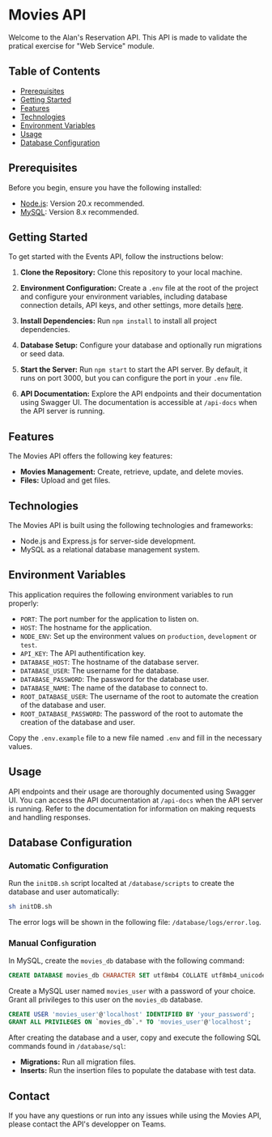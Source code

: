 # Movies API

Welcome to the Alan's Reservation API. This API is made to validate the pratical exercise for "Web Service" module.

## Table of Contents

- [Prerequisites](#prerequisites)
- [Getting Started](#getting-started)
- [Features](#features)
- [Technologies](#technologies)
- [Environment Variables](#environment-variables)
- [Usage](#usage)
- [Database Configuration](#database-configuration)

## Prerequisites

Before you begin, ensure you have the following installed:

- [Node.js](https://nodejs.org/en/download/): Version 20.x recommended.
- [MySQL](https://dev.mysql.com/downloads/): Version 8.x recommended.

## Getting Started

To get started with the Events API, follow the instructions below:

1. **Clone the Repository:** Clone this repository to your local machine.

2. **Environment Configuration:** Create a `.env` file at the root of the project and configure your environment variables, including database connection details, API keys, and other settings, more details [here](#environment-variables).

3. **Install Dependencies:** Run `npm install` to install all project dependencies.

4. **Database Setup:** Configure your database and optionally run migrations or seed data.

5. **Start the Server:** Run `npm start` to start the API server. By default, it runs on port 3000, but you can configure the port in your `.env` file.

6. **API Documentation:** Explore the API endpoints and their documentation using Swagger UI. The documentation is accessible at `/api-docs` when the API server is running.

## Features

The Movies API offers the following key features:

- **Movies Management:** Create, retrieve, update, and delete movies.
- **Files:** Upload and get files.

## Technologies

The Movies API is built using the following technologies and frameworks:

- Node.js and Express.js for server-side development.
- MySQL as a relational database management system.

## Environment Variables

This application requires the following environment variables to run properly:

- `PORT`: The port number for the application to listen on.
- `HOST`: The hostname for the application.
- `NODE_ENV`: Set up the environment values on `production`, `development` or `test`.
- `API_KEY`: The API authentification key.
- `DATABASE_HOST`: The hostname of the database server.
- `DATABASE_USER`: The username for the database.
- `DATABASE_PASSWORD`: The password for the database user.
- `DATABASE_NAME`: The name of the database to connect to.
- `ROOT_DATABASE_USER`: The username of the root to automate the creation of the database and user.
- `ROOT_DATABASE_PASSWORD`: The password of the root to automate the creation of the database and user.

Copy the `.env.example` file to a new file named `.env` and fill in the necessary values.

## Usage

API endpoints and their usage are thoroughly documented using Swagger UI. You can access the API documentation at `/api-docs` when the API server is running. Refer to the documentation for information on making requests and handling responses.

## Database Configuration

### Automatic Configuration

Run the `initDB.sh` script localted at `/database/scripts` to create the database and user automatically:

```bash
sh initDB.sh
```

The error logs will be shown in the following file: `/database/logs/error.log`.

### Manual Configuration

In MySQL, create the `movies_db` database with the following command:

```sql
CREATE DATABASE movies_db CHARACTER SET utf8mb4 COLLATE utf8mb4_unicode_ci;
```

Create a MySQL user named `movies_user` with a password of your choice. Grant all privileges to this user on the `movies_db` database.

```sql
CREATE USER 'movies_user'@'localhost' IDENTIFIED BY 'your_password';
GRANT ALL PRIVILEGES ON `movies_db`.* TO 'movies_user'@'localhost';
```

After creating the database and a user, copy and execute the following SQL commands found in `/database/sql`:

- **Migrations:** Run all migration files.
- **Inserts:** Run the insertion files to populate the database with test data.

## Contact

If you have any questions or run into any issues while using the Movies API, please contact the API's developper on Teams.